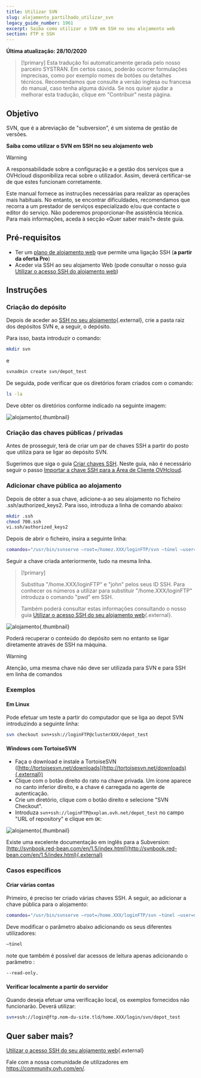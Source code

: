 ```yaml
---
title: Utilizar SVN
slug: alojamento_partilhado_utilizar_svn
legacy_guide_number: 1961
excerpt: Saiba como utilizar o SVN em SSH no seu alojamento web
section: FTP e SSH
---
```


**Última atualização: 28/10/2020**

> [!primary]
> Esta tradução foi automaticamente gerada pelo nosso parceiro SYSTRAN. Em certos casos, poderão ocorrer formulações imprecisas, como por exemplo nomes de botões ou detalhes técnicos. Recomendamos que consulte a versão inglesa ou francesa do manual, caso tenha alguma dúvida. Se nos quiser ajudar a melhorar esta tradução, clique em "Contribuir" nesta página.
>

## Objetivo

SVN, que é a abreviação de "subversion", é um sistema de gestão de versões. 

**Saiba como utilizar o SVN em SSH no seu alojamento web**

> [!warning]
>
> A responsabilidade sobre a configuração e a gestão dos serviços que a OVHcloud disponibiliza recai sobre o utilizador. Assim, deverá certificar-se de que estes funcionam corretamente.
> 
> Este manual fornece as instruções necessárias para realizar as operações mais habituais. No entanto, se encontrar dificuldades, recomendamos que recorra a um prestador de serviços especializado e/ou que contacte o editor do serviço. Não poderemos proporcionar-lhe assistência técnica. Para mais informações, aceda à secção «Quer saber mais?» deste guia.
> 

## Pré-requisitos

- Ter um [plano de alojamento web](https://www.ovhcloud.com/pt/web-hosting/) que permite uma ligação SSH (**a partir da oferta Pro**)
- Aceder via SSH ao seu alojamento Web (pode consultar o nosso guia [Utilizar o acesso SSH do alojamento web](../partilhado_o_ssh_nos_alojamentos_partilhados/))

## Instruções

### Criação do depósito

Depois de aceder ao [SSH no seu alojamento](../partilhado_o_ssh_nos_alojamentos_partilhados/){.external}, crie a pasta raiz dos depósitos SVN e, a seguir, o depósito.

Para isso, basta introduzir o comando:

```bash
mkdir svn
```

e

```bash
svnadmin create svn/depot_test
```

De seguida, pode verificar que os diretórios foram criados com o comando:

```bash
ls -la
```

Deve obter os diretórios conforme indicado na seguinte imagem:

![alojamento](images/3078.png){.thumbnail}

### Criação das chaves públicas / privadas

Antes de prosseguir, terá de criar um par de chaves SSH a partir do posto que utiliza para se ligar ao depósito SVN.

Sugerimos que siga o guia [Criar chaves SSH](https://docs.ovh.com/pt/public-cloud/criacao-de-chaves-ssh/). Neste guia, não é necessário seguir o passo [Importar a chave SSH para a Área de Cliente OVHcloud](https://docs.ovh.com/pt/public-cloud/criacao-de-chaves-ssh/#como-importar-a-sua-chave-ssh-para-a-area-de-cliente-ovh_1).

### Adicionar chave pública ao alojamento

Depois de obter a sua chave, adicione-a ao seu alojamento no ficheiro .ssh/authorized_keys2. Para isso, introduza a linha de comando abaixo:

```bash
mkdir .ssh
chmod 700.ssh
vi.ssh/authorized_keys2
```

Depois de abrir o ficheiro, insira a seguinte linha:

```bash
comandos="/usr/bin/svnserve —root=/homez.XXX/loginFTP/svn —túnel —user=john",no-port-forwarding,no-agent-forwarding,no-X11-forwarding,no-pty
```

Seguir a chave criada anteriormente, tudo na mesma linha.

> [!primary]
>
> Substitua "/home.XXX/loginFTP" e "john" pelos seus ID SSH.
> Para conhecer os números a utilizar para substituir "/home.XXX/loginFTP" introduza o comando "pwd" em SSH.
>
> Também poderá consultar estas informações consultando o nosso guia [Utilizar o acesso SSH do seu alojamento web](../partilhado_o_ssh_nos_alojamentos_partilhados/){.external}.
> 

![alojamento](images/3080.png){.thumbnail}

Poderá recuperar o conteúdo do depósito sem no entanto se ligar diretamente através de SSH na máquina.

> [!warning]
>
> Atenção, uma mesma chave não deve ser utilizada para SVN e para SSH em
> linha de comandos
> 

### Exemplos

#### Em Linux

Pode efetuar um teste a partir do computador que se liga ao depot SVN introduzindo a seguinte linha:

```bash
svn checkout svn+ssh://loginFTP@clusterXXX/depot_test
```

#### Windows com TortoiseSVN

- Faça o download e instale a TortoiseSVN ([http://tortoisesvn.net/downloads](http://tortoisesvn.net/downloads){.external})
- Clique com o botão direito do rato na chave privada. Um ícone aparece no canto inferior direito, e a chave é carregada no agente de autenticação.
- Crie um diretório, clique com o botão direito e selecione "SVN Checkout". 
- Introduza `svn+ssh://loginFTP@xxplan.ovh.net/depot_test` no campo "URL of repository" e clique em `OK`:

![alojamento](images/3081.png){.thumbnail}

Existe uma excelente documentação em inglês para a Subversion: [http://svnbook.red-bean.com/en/1.5/index.html](http://svnbook.red-bean.com/en/1.5/index.html){.external}

### Casos específicos

#### Criar várias contas

Primeiro, é preciso ter criado várias chaves SSH. A seguir, ao adicionar a chave pública para o alojamento:

```bash
comandos="/usr/bin/svnserve —root=/home.XXX/loginFTP/svn —túnel —user=marc",no-port-forwarding,no-agent-forwarding,no-X11-forwarding,no-pty
```

Deve modificar o parâmetro abaixo adicionando os seus diferentes utilizadores:

```bash
—túnel
```

note que também é possível dar acessos de leitura apenas adicionando o parâmetro :

```bash
--read-only.
```

#### Verificar localmente a partir do servidor

Quando deseja efetuar uma verificação local, os exemplos fornecidos não funcionarão. Deverá utilizar:

```bash
svn+ssh://login@ftp.nom-du-site.tld/home.XXX/login/svn/depot_test
```

## Quer saber mais?

[Utilizar o acesso SSH do seu alojamento web](../partilhado_o_ssh_nos_alojamentos_partilhados/){.external}

Fale com a nossa comunidade de utilizadores em <https://community.ovh.com/en/>.
